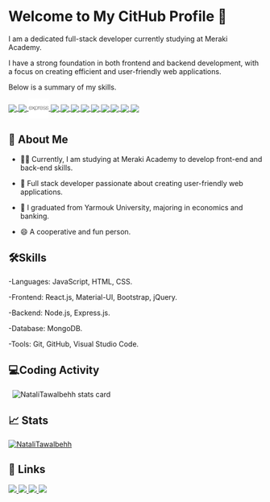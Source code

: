 

# Welcome to My CitHub Profile 👋

I am a dedicated full-stack developer currently studying at Meraki Academy.

 I have a strong foundation in both frontend and backend development, with a focus on creating efficient and user-friendly web applications.

Below is a summary of my skills.

<a href="https://reactjs.org/" >
<img align="center" src="https://img.shields.io/badge/React-20232A?style=for-the-badge&logo=react&logoColor=61DAFB" />
</a>
<a href="https://nodejs.org" >
<img align="center" src="https://img.shields.io/badge/Node%20js-339933?style=for-the-badge&logo=nodedotjs&logoColor=white" />
</a>
<a href="https://expressjs.com" >
<img align="center" src="https://raw.githubusercontent.com/devicons/devicon/master/icons/express/express-original-wordmark.svg" alt="Express" height="40" width="40" />
</a>
<a href="https://www.mongodb.com/" >
<img align="center" src="https://img.shields.io/badge/MongoDB-4EA94B?style=for-the-badge&logo=mongodb&logoColor=white" />
</a>
<a href="https://developer.mozilla.org/en-US/docs/Web/JavaScript" >
<img align="center" src="https://img.shields.io/badge/JavaScript-323330?style=for-the-badge&logo=javascript&logoColor=F7DF1E"/>
</a>
<a href="https://www.npmjs.com/">
<img align="center" src="https://img.shields.io/badge/npm-CB3837?style=for-the-badge&logo=npm&logoColor=white" />
</a>
<a href="https://reactrouter.com/en/main">
<img align="center" src="	https://img.shields.io/badge/React_Router-CA4245?style=for-the-badge&logo=react-router&logoColor=white" />
</a>
<a href="https://redux.js.org/">
<img align="center" src="https://img.shields.io/badge/Redux-593D88?style=for-the-badge&logo=redux&logoColor=white" />
</a>
<a href="https://jwt.io/">
<img align="center" src="https://img.shields.io/badge/JWT-000000?style=for-the-badge&logo=JSON%20web%20tokens&logoColor=white" />
</a>
<a href="https://www.w3schools.com/css/">
<img align="center" src="https://img.shields.io/badge/CSS3-1572B6?style=for-the-badge&logo=css3&logoColor=white" />
</a>
<a href="https://html.com/">
<img align="center" src="	https://img.shields.io/badge/HTML5-E34F26?style=for-the-badge&logo=html5&logoColor=white" />
</a>
<a href="https://www.json.org/json-en.html">
<img align="center" src="	https://img.shields.io/badge/json-5E5C5C?style=for-the-badge&logo=json&logoColor=white" />
</a>












## 🚀 About Me

- 👩‍💻 Currently, I am studying at Meraki Academy to develop front-end and back-end skills.

- 🧠 Full stack developer passionate about creating user-friendly web applications.

- 📝 I graduated from Yarmouk University, majoring in economics and banking.

- 😄 A cooperative and fun person.


## 🛠️Skills

-Languages: JavaScript, HTML, CSS.

-Frontend: React.js, Material-UI, Bootstrap, jQuery.

-Backend: Node.js, Express.js.

-Database: MongoDB.

-Tools: Git, GitHub, Visual Studio Code.



## 💻Coding Activity

<p>&nbsp;
<img align="center" src="https://github-readme-stats.vercel.app/api?username=NataliTawalbehh&show_icons=true&theme=default&title_color=505af2&text_color=474eff&bg_color=030302&hide_border=true" alt="NataliTawalbehh stats card" /></p>



## 📈 Stats

<p align="left">
<a href="https://github.com/ryo-ma/github-profile-trophy">
<img src="https://github-profile-trophy.vercel.app/?username=NataliTawalbehh" alt="NataliTawalbehh" />
</a>
</p>


## 🔗 Links
<div>
<a href="https://www.linkedin.com/in/natali-mohammed/">
<img src="https://img.shields.io/badge/LinkedIn-0077B5?style=for-the-badge&logo=linkedin&logoColor=white"/>
</a>
<a href="https://meraki-academy-c11.slack.com/team/U06NK5NPVQW">
<img src="https://img.shields.io/badge/Slack-4A154B?style=for-the-badge&logo=slack&logoColor=white"/>
</a>
<a href="https://github.com/NataliTawalbehh">
<img src="https://img.shields.io/badge/GitHub-100000?style=for-the-badge&logo=github&logoColor=white"/>
</a>
 <a href="natali.m.tawalbeh@gmail.com">
<img src="https://img.shields.io/badge/Gmail-D14836?style=for-the-badge&logo=gmail&logoColor=white"/>
</a>
</div>






   
